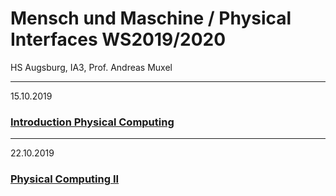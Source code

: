 # Mensch und Maschine / Physical Interfaces WS2019/2020
HS Augsburg, IA3, Prof. Andreas Muxel

---
15.10.2019
### [Introduction Physical Computing](https://github.com/HybridThingsLab/course-physical-interfaces/tree/master/01_physical_computing)
---
22.10.2019
### [Physical Computing II](https://github.com/HybridThingsLab/course-physical-interfaces/tree/master/02_physical_computing_II)
